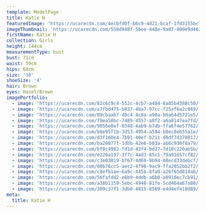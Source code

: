 ```yaml
---
template: ModelPage
title: Katie H
featuredImage: 'https://ucarecdn.com/4ecbfd0f-b6c9-4d21-bcaf-1fd3155bc7fc/'
imageThumbnail: 'https://ucarecdn.com/558d948f-56ee-448e-9a07-800e9d462c13/'
firstName: Katie H
collection: Girls
height: 144cm
measurementType: bust
bust: 71cm
waist: 59cm
hips: 68cm
size: '10'
shoeSize: '4'
hair: Brown
eyes: Hazel/Brown
imagePortfolio:
  - image: 'https://ucarecdn.com/82c6c9c4-552c-4cb7-a484-8a85b4388c50/'
  - image: 'https://ucarecdn.com/a7fbd475-b837-4ba7-97cc-f25af6a2c069/'
  - image: 'https://ucarecdn.com/89cbaab7-d0c4-4c8a-a90a-b6a64d5721e5/'
  - image: 'https://ucarecdn.com/f9ea58bc-7489-4557-a8f2-a6a8147ea7fd/'
  - image: 'https://ucarecdn.com/9056e8ef-0348-4ab9-b7db-ffa6f4e57762/'
  - image: 'https://ucarecdn.com/b0e95f1b-3d53-4954-a594-b0ec8eb55a1e/'
  - image: 'https://ucarecdn.com/d3f160e4-7b91-40ef-b211-d8df7d378817/'
  - image: 'https://ucarecdn.com/ba20877f-1dbb-42e6-b03a-ab6c930f8a79/'
  - image: 'https://ucarecdn.com/bf8c4982-fd1d-43f4-bd27-7d10c220ab5b/'
  - image: 'https://ucarecdn.com/e226a197-3f7c-4ad3-85c1-79a91657cf82/'
  - image: 'https://ucarecdn.com/c3e03019-bf67-4d69-9b94-08ecd33debcf/'
  - image: 'https://ucarecdn.com/08b76cc5-aec2-4f98-9ac9-ffa2052bb2f2/'
  - image: 'https://ucarecdn.com/c8efb1ae-6a9c-445b-8fa0-a26f65d814ab/'
  - image: 'https://ucarecdn.com/56fafdd2-e6b9-4ddb-a6b0-a0910ec7cb91/'
  - image: 'https://ucarecdn.com/a38b1159-5ebc-4946-81fe-5cd464a67a80/'
  - image: 'https://ucarecdn.com/389c37f1-3db8-4815-8569-e4d4ef418d89/'
meta:
  title: Katie H
---
```


